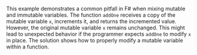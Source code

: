 This example demonstrates a common pitfall in F# when mixing mutable and immutable variables. The function `addOne` receives a copy of the mutable variable `x`, increments it, and returns the incremented value.  However, the original mutable variable `x` remains unchanged. This might lead to unexpected behavior if the programmer expects `addOne` to modify `x` in place. The solution shows how to properly modify a mutable variable within a function.